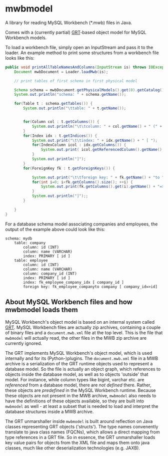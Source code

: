 # mwbmodel

A library for reading MySQL Workbench (*.mwb) files in Java. 

Comes with a (currently partial) [GRT](https://dev.mysql.com/doc/workbench/en/wb-grt-data-organization.html)-based object model for MySQL Workbench models.

To load a workbench file, simply open an InputStream and pass it to the loader. An example method to print some structures from a workbench file looks like this:

```java
public void printAllTableNamesAndColumns(InputStream is) throws IOException {
	Document mwbDocument = Loader.loadMwb(is);

	// print tables of first schema in first physical model

	Schema schema = mwbDocument.getPhysicalModels().get(0).getCatalog().getSchemata().get(0);
	System.out.println("schema: " + schema.getName());

	for(Table t : schema.getTables()) {
		System.out.println("\ttable: " + t.getName());


		for(Column col : t.getColumns()) {
			System.out.println("\t\tcolumn: " + col.getName() + " (" + col.getSimpleType().getName() + ")");
		}
		for(Index idx : t.getIndices()) {
			System.out.print("\t\tindex: " + idx.getName() + " [ ");
			for(IndexColumn icol : idx.getColumns()) {
				System.out.print( icol.getReferencedColumn().getName() + " ");
			}
			System.out.println("]");
		}
		for(ForeignKey fk : t.getForeignKeys()) {

			System.out.print("\t\tforeign key: " + fk.getName() + "to " + fk.getReferencedTable().getName() + " [ ");
			for(int i=0; i<fk.getColumns().size(); ++i) {
				System.out.print(fk.getColumns().get(i).getName() + "=>" + fk.getReferencedColumns().get(i).getName());
			}
			System.out.println("]");;
		}

	}
}

```

For a database schema model associating companies and employees, the output of the example above could look like this:

```
schema: mydb
	table: company
		column: id (INT)
		column: name (VARCHAR)
		index: PRIMARY [ id ]
	table: employee
		column: id (INT)
		column: name (VARCHAR)
		column: company_id (INT)
		index: PRIMARY [ id ]
		index: fk_employee_company_idx [ company_id ]
		foreign key: fk_employee_companyto company [ company_id=>id]

```

## About MySQL Workbench files and how mwbmodel loads them

MySQL Workbench's object model is based on an internal system called [GRT](https://dev.mysql.com/doc/workbench/en/wb-grt-data-organization.html). MySQL Workbench files are actually zip archives, containing a couple of binary files and a `document.mwb.xml` file at the top level. This is the file that `mwbmodel` will actually read, the other files in the MWB zip archive are currently ignored.

The GRT implements MySQL Workbench's object model, which is used internally and for its (Python-)plugins. The `document.mwb.xml` file in a MWB archive is a serialization of the GRT runtime objects used to represent a database model. So the file is actually an object graph, which references to objects inside the database model, as well as to objects 'outside' that model. For instance, while column types like bigint, varchar etc. are *referenced* from a database model, there are *not defined* there. Rather, these objects are *predefined* in the MySQL Workbench runtime. Because these objects are not present in the MWB archive, `mwbmodel` also needs to have the definitions of these objects available, so they are built into `mwbmodel` as well - at least a subset that is needed to load and interpret the database structures inside a MWB archive.

The GRT unmarshaller inside `mwbmodel` is built around reflection on Java classes representing GRT objects ('structs'). The type names convenently translate to java class names (FQCNs), which allows a direct mapping from type references in a GRT file. So in essence, the GRT unmarshaller loads key value pairs for objects from the XML file and maps them onto java classes, much like other deserialization technologies (e.g. JAXB).
